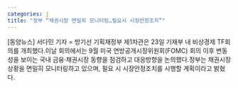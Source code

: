 ```yaml
---
categories: j
title: "정부 “채권시장 면밀히 모니터링…필요시 시장안정조치”"
---
```

[동양뉴스] 서다민 기자 = 방기선 기획재정부 제1차관은 23일 기재부 내 비상경제 TF회의를 개최했다.이날 회의에서는 9월 미국 연방공개시장위원회(FOMC) 회의 이후 변동성을 보이는 국내 금융·채권시장 동향을 점검하고 대응방향을 논의했다.정부는 채권시장 상황을 면밀히 모니터링하고 있으며, 필요 시 시장안정조치를 시행할 계획이라고 밝혔다.